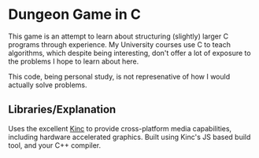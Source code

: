 # Dungeon Game in C
This game is an attempt to learn about structuring (slightly) larger C programs through experience.
My University courses use C to teach algorithms, which despite being interesting, don't offer a lot of exposure to the problems I hope to learn about here.

This code, being personal study, is not represenative of how I would actually solve problems.

## Libraries/Explanation
Uses the excellent [Kinc](https://github.com/Kode/Kinc) to provide cross-platform media capabilities, including hardware accelerated graphics. Built using Kinc's JS based build tool, and your C++ compiler.
